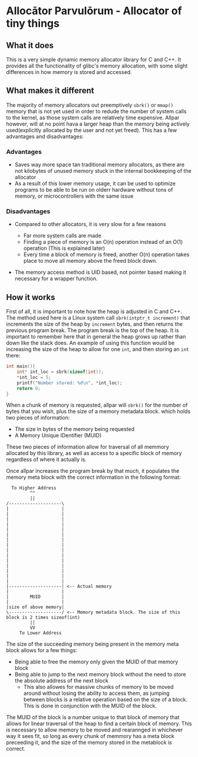 # Allocātor Parvulōrum - Allocator of tiny things

## What it does
This is a very simple dynamic memory allocator library for C and C++. It provides all the functionality of glibc's memory allocation, with some slight differences in how memory is stored and accessed. 

## What makes it different
The majority of memory allocators out preemptively `sbrk()` or `mmap()` memory that is not yet used in order to redude the number of system calls to the kernel, as those system calls are relatively time expensive. Allpar however, will at no point hava a larger heap than the memory being actively used(explicitly allocated by the user and not yet freed). This has a few advantages and disadvantages: 
### Advantages
* Saves way more space tan traditional memory allocators, as there are not kilobytes of unused memory stuck in the internal bookkeeping of the allocator
* As a result of this lower memory usage, it can be used to optimize programs to be able to be run on olderr hardware without tons of memory, or microcontrollers with the same issue

### Disadvantages
* Compared to other allocators, it is very slow for a few reasons
  * Far more system calls are made 
  * Finding a piece of memory is an O(n) operation instead of an O(1) operation (This is explained later)
  * Every time a block of memory is freed, another O(n) operation takes place to move all memory above the freed block down.

* The memory access method is UID based, not pointer based making it necessary for a wrapper function.


## How it works
First of all, it is important to note how the heap is adjusted in C and C++. The method used here is a Linux system call `sbrk(intptr_t increment)` that increments the size of the heap by `increment` bytes, and then returns the previous program break. The program break is the top of the heap. It is important to remember here that in general the heap grows up rather than down like the stack does. An example of using this function would be increasing the size of the heap to allow for one `int`, and then storing an `int` there:
```c
int main(){
	int* int_loc = sbrk(sizeof(int));
	*int_loc = 5;
	printf("Number stored: %d\n", *int_loc);
	return 0;
}
```

When a chunk of memory is requested, allpar will `sbrk()` for the number of bytes that you wish, plus the size of a memory metadata block. which holds two pieces of information:
* The size in bytes of the memory being requested
* A Memory Unique IDentifier (MUID)

These two pieces of information allow for traversal of all memmory allocated by this library, as well as access to a specific block of memory regardless of where it actually is. 

Once allpar increases the program break by that much, it populates the memory meta block with the correct information in the following format:
       
```
  To Higher Address
         ^^
         ||
/--------------------\
|                    |
|                    |
|                    |
|                    |
|                    |
|                    |
|                    |
|                    |
|                    |
|                    |
|                    |
|                    |
|                    |
|                    |
|                    |
|--------------------| <-- Actual memory 
|                    |
|        MUID        | 
|                    |
|size of above memory|
\--------------------/ <-- Memory metadata block. The size of this block is 2 times sizeof(int)
         ||
		 VV
     To Lower Address
```

The size of the succeeding memory being present in the memory meta block allows for a few things:
* Being able to free the memory only given the MUID of that memory block
* Being able to jump to the next memory block without the need to store the absolute address of the next block
  * This also allowes for massive chunks of memory to be moved around without losing the ability to access them, as jumping between blocks is a relative operation based on the size of a block. This is done in conjunction with the MUID of the block.

The MUID of the block is a number unique to that block of memory that allows for linear traversal of the heap to find a certain block of memory. This is necessary to allow memory to be moved and rearannged in whichever way it sees fit, so long as every chunk of memmory has a meta block preceeding it, and the size of the memory stored in the metablock is correct. 


